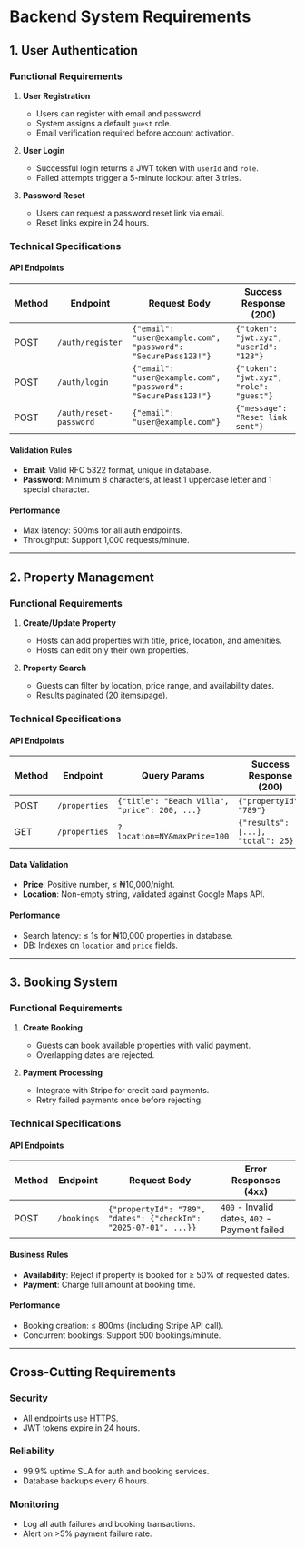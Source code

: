 # Backend System Requirements

## 1. User Authentication

### Functional Requirements
1. **User Registration**
   - Users can register with email and password.
   - System assigns a default `guest` role.
   - Email verification required before account activation.

2. **User Login**
   - Successful login returns a JWT token with `userId` and `role`.
   - Failed attempts trigger a 5-minute lockout after 3 tries.

3. **Password Reset**
   - Users can request a password reset link via email.
   - Reset links expire in 24 hours.

### Technical Specifications
#### API Endpoints
| Method | Endpoint               | Request Body                                                                 | Success Response (200)                          |
|--------|------------------------|-----------------------------------------------------------------------------|------------------------------------------------|
| POST   | `/auth/register`       | `{"email": "user@example.com", "password": "SecurePass123!"}`               | `{"token": "jwt.xyz", "userId": "123"}`        |
| POST   | `/auth/login`          | `{"email": "user@example.com", "password": "SecurePass123!"}`               | `{"token": "jwt.xyz", "role": "guest"}`        |
| POST   | `/auth/reset-password` | `{"email": "user@example.com"}`                                             | `{"message": "Reset link sent"}`               |

#### Validation Rules
- **Email**: Valid RFC 5322 format, unique in database.
- **Password**: Minimum 8 characters, at least 1 uppercase letter and 1 special character.

#### Performance
- Max latency: 500ms for all auth endpoints.
- Throughput: Support 1,000 requests/minute.

---

## 2. Property Management

### Functional Requirements
1. **Create/Update Property**
   - Hosts can add properties with title, price, location, and amenities.
   - Hosts can edit only their own properties.

2. **Property Search**
   - Guests can filter by location, price range, and availability dates.
   - Results paginated (20 items/page).

### Technical Specifications
#### API Endpoints
| Method | Endpoint                | Query Params                     | Success Response (200)                          |
|--------|-------------------------|----------------------------------|------------------------------------------------|
| POST   | `/properties`           | `{"title": "Beach Villa", "price": 200, ...}` | `{"propertyId": "789"}`        |
| GET    | `/properties`           | `?location=NY&maxPrice=100`      | `{"results": [...], "total": 25}`              |

#### Data Validation
- **Price**: Positive number, ≤ ₦10,000/night.
- **Location**: Non-empty string, validated against Google Maps API.

#### Performance
- Search latency: ≤ 1s for ₦10,000 properties in database.
- DB: Indexes on `location` and `price` fields.

---

## 3. Booking System

### Functional Requirements
1. **Create Booking**
   - Guests can book available properties with valid payment.
   - Overlapping dates are rejected.

2. **Payment Processing**
   - Integrate with Stripe for credit card payments.
   - Retry failed payments once before rejecting.

### Technical Specifications
#### API Endpoints
| Method | Endpoint         | Request Body                                                                 | Error Responses (4xx)                          |
|--------|------------------|-----------------------------------------------------------------------------|------------------------------------------------|
| POST   | `/bookings`      | `{"propertyId": "789", "dates": {"checkIn": "2025-07-01", ...}}`            | `400` - Invalid dates, `402` - Payment failed |

#### Business Rules
- **Availability**: Reject if property is booked for ≥ 50% of requested dates.
- **Payment**: Charge full amount at booking time.

#### Performance
- Booking creation: ≤ 800ms (including Stripe API call).
- Concurrent bookings: Support 500 bookings/minute.

---

## Cross-Cutting Requirements
### Security
- All endpoints use HTTPS.
- JWT tokens expire in 24 hours.

### Reliability
- 99.9% uptime SLA for auth and booking services.
- Database backups every 6 hours.

### Monitoring
- Log all auth failures and booking transactions.
- Alert on >5% payment failure rate.
